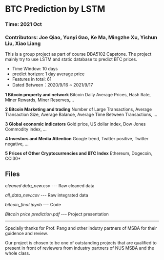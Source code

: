 # BTC Prediction by LSTM
### Time: 2021 Oct
### Contributors:  Joe Qiao, Yunyi Gao, Ke Ma, Mingzhe Xu, Yishun Liu, Xiao Liang
This is a group project as part of course DBA5102 Capstone. The project mainly try to use LSTM and static database to predict BTC prices. 
* Time Window: 10 days
* predict horizon: 1 day average price
* Features in total: 61
* Dated Between：2020/9/16 ~ 2021/9/17

**1 Bitcoin property and network**
Bitcoin Daily Average Prices, Hash Rate, Miner Rewards, Miner Reserves,…

**2 Bitcoin Marketing and trading**
Number of Large Transactions, Average Transaction Size, Average Balance, Average Time Between Transactions, …

**3 Global economic indicators**
Gold price, US dollar index, Dow Jones Commodity index, … 

**4 Investors and Media Attention**
Google trend, Twitter positive, Twitter negative, …

**5 Prices of Other Cryptocurrencies and BTC Index**
 Ethereum, Dogecoin, CCI30*

## Files
*cleaned data_new.csv* --- Raw cleaned data

*all_data_new.csv*     --- Raw integrated data

*bitcoin_final.ipynb*  --- Code

*Bitcoin price prediction.pdf* --- Project presentation

***
Specially thanks for Prof. Pang and other indutry partners of MSBA for their guidence and review.

Our project is chosen to be one of outstanding projects that are qualified to present in front of reviewers from industry partners of NUS MSBA and the whole class. 
